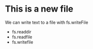 # This is a new file

We can write text to a file with fs.writeFile

* fs.readdir
* fs.readfile
* fs.writefile